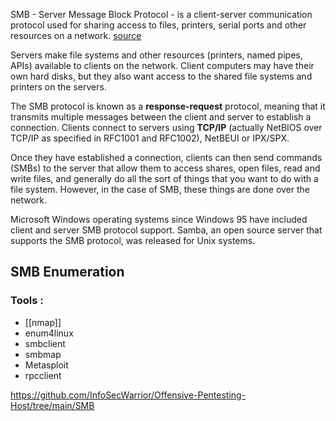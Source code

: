 
SMB - Server Message Block Protocol - is a client-server communication protocol used for sharing access to files, printers, serial ports and other resources on a network. [source](https://searchnetworking.techtarget.com/definition/Server-Message-Block-Protocol)

Servers make file systems and other resources (printers, named pipes, APIs) available to clients on the network. Client computers may have their own hard disks, but they also want access to the shared file systems and printers on the servers.

The SMB protocol is known as a **response-request** protocol, meaning that it transmits multiple messages between the client and server to establish a connection. Clients connect to servers using **TCP/IP** (actually NetBIOS over TCP/IP as specified in RFC1001 and RFC1002), NetBEUI or IPX/SPX.

Once they have established a connection, clients can then send commands (SMBs) to the server that allow them to access shares, open files, read and write files, and generally do all the sort of things that you want to do with a file system. However, in the case of SMB, these things are done over the network.

Microsoft Windows operating systems since Windows 95 have included client and server SMB protocol support. Samba, an open source server that supports the SMB protocol, was released for Unix systems.

## **SMB Enumeration**

### Tools :
- [[nmap]]
- enum4linux
- smbclient
- smbmap
- Metasploit
- rpcclient

https://github.com/InfoSecWarrior/Offensive-Pentesting-Host/tree/main/SMB

